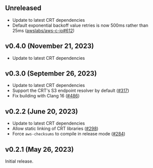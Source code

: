 ## Unreleased

* Update to latest CRT dependencies
* Default exponential backoff value retries is now 500ms rather than 25ms ([awslabs/aws-c-io#612](https://github.com/awslabs/aws-c-io/pull/612))

## v0.4.0 (November 21, 2023)

* Update to latest CRT dependencies

## v0.3.0 (September 26, 2023)

* Update to latest CRT dependencies
* Support the CRT's S3 endpoint resolver by default ([#317](https://github.com/awslabs/mountpoint-s3/pull/317))
* Fix building with Clang 16 ([#486](https://github.com/awslabs/mountpoint-s3/pull/486))

## v0.2.2 (June 20, 2023)

* Update to latest CRT dependencies
* Allow static linking of CRT libraries ([#298](https://github.com/awslabs/mountpoint-s3/pull/298))
* Force `aws-checksums` to compile in release mode ([#284](https://github.com/awslabs/mountpoint-s3/pull/284))

## v0.2.1 (May 26, 2023)

Initial release.